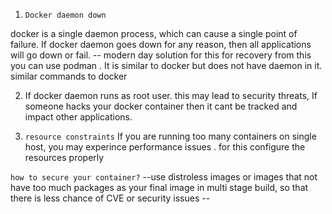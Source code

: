 1. `Docker daemon down`

docker is a single daemon process, which can cause a single point of failure.
If docker daemon goes down for any reason, then all applications will go down or fail.
        -- modern day solution for this for recovery from this you can use podman . It is similar to docker but does not have daemon in it.
                similar commands to docker

2. If docker daemon runs as root user. this may lead to security threats, If someone hacks your docker container then it cant be tracked and impact other applications.

3. `resource constraints`
    If you are running too many containers on single host, you may experince performance issues .
    for this configure the resources properly

`how to secure your container?`
    --use distroless images or images that not have too much packages as your final image in multi stage build, so that there is less chance of CVE or security issues
    --
